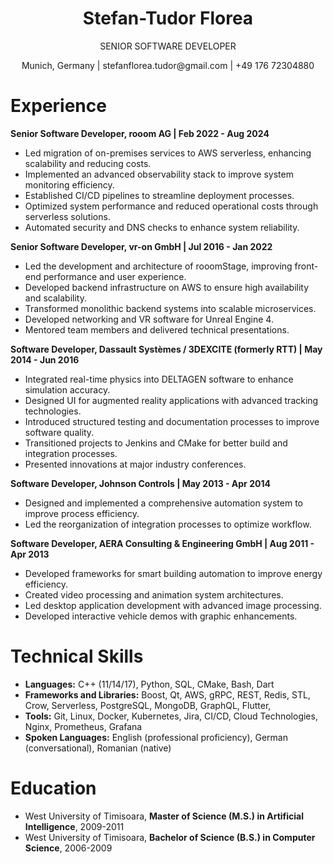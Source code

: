 <center><h1>Stefan-Tudor Florea</h1></center>
<p style="text-align:center;"> SENIOR SOFTWARE DEVELOPER</p>
<p style="text-align:center;">Munich, Germany | stefanflorea.tudor@gmail.com | +49 176 72304880 </p>

# Experience

**Senior Software Developer, rooom AG | Feb 2022 - Aug 2024**
- Led migration of on-premises services to AWS serverless, enhancing scalability and reducing costs.
- Implemented an advanced observability stack to improve system monitoring efficiency.
- Established CI/CD pipelines to streamline deployment processes.
- Optimized system performance and reduced operational costs through serverless solutions.
- Automated security and DNS checks to enhance system reliability.

**Senior Software Developer, vr-on GmbH | Jul 2016 - Jan 2022**
- Led the development and architecture of rooomStage, improving front-end performance and user experience.
- Developed backend infrastructure on AWS to ensure high availability and scalability.
- Transformed monolithic backend systems into scalable microservices.
- Developed networking and VR software for Unreal Engine 4.
- Mentored team members and delivered technical presentations.

**Software Developer, Dassault Systèmes / 3DEXCITE (formerly RTT) | May 2014 - Jun 2016**
- Integrated real-time physics into DELTAGEN software to enhance simulation accuracy.
- Designed UI for augmented reality applications with advanced tracking technologies.
- Introduced structured testing and documentation processes to improve software quality.
- Transitioned projects to Jenkins and CMake for better build and integration processes.
- Presented innovations at major industry conferences.

**Software Developer, Johnson Controls | May 2013 - Apr 2014**
- Designed and implemented a comprehensive automation system to improve process efficiency.
- Led the reorganization of integration processes to optimize workflow.

**Software Developer, AERA Consulting & Engineering GmbH | Aug 2011 - Apr 2013**
- Developed frameworks for smart building automation to improve energy efficiency.
- Created video processing and animation system architectures.
- Led desktop application development with advanced image processing.
- Developed interactive vehicle demos with graphic enhancements.

# Technical Skills

- **Languages:** C++ (11/14/17), Python, SQL, CMake, Bash, Dart
- **Frameworks and Libraries:** Boost, Qt, AWS, gRPC, REST, Redis, STL, Crow, Serverless, PostgreSQL, MongoDB, GraphQL, Flutter,
- **Tools:** Git, Linux, Docker, Kubernetes, Jira, CI/CD, Cloud Technologies, Nginx, Prometheus, Grafana
- **Spoken Languages:** English (professional proficiency), German (conversational), Romanian (native)

# Education

- West University of Timisoara, **Master of Science (M.S.) in Artificial Intelligence**, 2009-2011
- West University of Timisoara, **Bachelor of Science (B.S.) in Computer Science**, 2006-2009